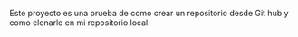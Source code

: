 Este proyecto es una prueba de como crear un repositorio desde Git hub y como clonarlo en mi repositorio local